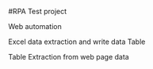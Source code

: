 #RPA Test project

Web automation

Excel data extraction and write data Table

Table Extraction from web page data
